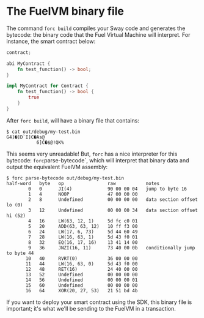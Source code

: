 # The FuelVM binary file

The command `forc build` compiles your Sway code and generates the bytecode: the binary code that the Fuel Virtual Machine will interpret. For instance, the smart contract below:

```Rust
contract;

abi MyContract {
    fn test_function() -> bool;
}

impl MyContract for Contract {
    fn test_function() -> bool {
        true
    }
}
```

After `forc build`, will have a binary file that contains:

```terminal
$ cat out/debug/my-test.bin
G4]�]D`I]C�As@
           6]C�$@!QK%
```

This seems very unreadable! But, `forc` has a nice interpreter for this bytecode: `forc`parse-bytecode`, which will interpret that binary data and output the equivalent FuelVM assembly:

```terminal
$ forc parse-bytecode out/debug/my-test.bin
half-word   byte   op                raw           notes
        0   0      JI(4)             90 00 00 04   jump to byte 16
        1   4      NOOP              47 00 00 00
        2   8      Undefined         00 00 00 00   data section offset lo (0)
        3   12     Undefined         00 00 00 34   data section offset hi (52)
        4   16     LW(63, 12, 1)     5d fc c0 01
        5   20     ADD(63, 63, 12)   10 ff f3 00
        6   24     LW(17, 6, 73)     5d 44 60 49
        7   28     LW(16, 63, 1)     5d 43 f0 01
        8   32     EQ(16, 17, 16)    13 41 14 00
        9   36     JNZI(16, 11)      73 40 00 0b   conditionally jump to byte 44
       10   40     RVRT(0)           36 00 00 00
       11   44     LW(16, 63, 0)     5d 43 f0 00
       12   48     RET(16)           24 40 00 00
       13   52     Undefined         00 00 00 00
       14   56     Undefined         00 00 00 01
       15   60     Undefined         00 00 00 00
       16   64     XOR(20, 27, 53)   21 51 bd 4b
```

If you want to deploy your smart contract using the SDK, this binary file is important; it's what we'll be sending to the FuelVM in a transaction.
